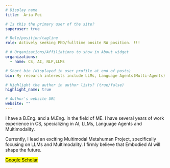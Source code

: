 ```yaml
---
# Display name
title:  Aria Fei

# Is this the primary user of the site?
superuser: true

# Role/position/tagline
role: Actively seeking PhD/fulltime onsite RA position. !!!

# # Organizations/Affiliations to show in About widget
organizations:
  - name: CS, AI, NLP,LLMs

# Short bio (displayed in user profile at end of posts)
bio: My research interests include LLMs, Language Agents(Multi-Agents) and Multimodality.

# Highlight the author in author lists? (true/false)
highlight_name: true

# Author's website URL
website: ""
---
```


I have a B.Eng. and a M.Eng. in the field of ME. I have several years of work experience in CS, specializing in  AI, LLMs, Language Agents and Multimodality.

Currently, I lead an exciting Multimodal Metahuman Project, specifically focusing on LLMs and Multimodality. I firmly believe that Embodied AI will shape the future.

[<mark>Google Scholar<mark>](https://scholar.google.com.hk/citations?hl=en&tzom=-480&user=gpQ83ycAAAAJ&sortby=pubdate&view_op=list_works&authuser=1&gmla=AILGF5UJKLEnkNHSwgiGi_9zpqT-Twxjb0vL3wkS2dzR1LL_tOqaBEJQL0aH7VjRRkNrv193J7oB967S3_h5UO9H)
